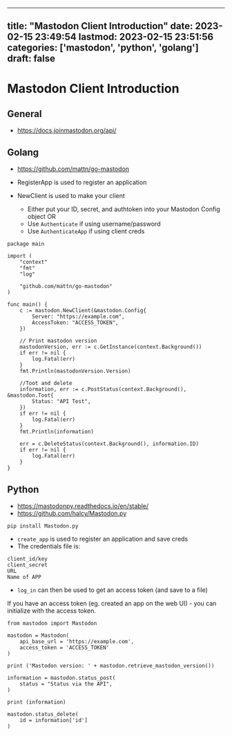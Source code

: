 
---
title: "Mastodon Client Introduction"
date: 2023-02-15 23:49:54
lastmod: 2023-02-15 23:51:56
categories: ['mastodon', 'python', 'golang']
draft: false
---


# Mastodon Client Introduction
## General
* https://docs.joinmastodon.org/api/

## Golang
* https://github.com/mattn/go-mastodon

* RegisterApp is used to register an application
* NewClient is used to make your client
  * Either put your ID, secret, and authtoken into your Mastodon Config object OR
  * Use `Authenticate` if using username/password
  * Use `AuthenticateApp` if using client creds

```
package main

import (
	"context"
	"fmt"
	"log"

	"github.com/mattn/go-mastodon"
)

func main() {
	c := mastodon.NewClient(&mastodon.Config{
		Server: "https://example.com",
		AccessToken: "ACCESS_TOKEN",
	})

	// Print mastodon version
	mastodonVersion, err := c.GetInstance(context.Background())
	if err != nil {
		log.Fatal(err)
	}
	fmt.Println(mastodonVersion.Version)

	//Toot and delete
	information, err := c.PostStatus(context.Background(), &mastodon.Toot{
		Status: "API Test",
	})
	if err != nil {
		log.Fatal(err)
	}
	fmt.Println(information)

	err = c.DeleteStatus(context.Background(), information.ID)
	if err != nil {
		log.Fatal(err)
	}
}
```

## Python
* https://mastodonpy.readthedocs.io/en/stable/
* https://github.com/halcy/Mastodon.py

```
pip install Mastodon.py
```

* `create_app` is used to register an application and save creds
* The credentials file is:

```
client_id/key
client_secret
URL
Name of APP
```
* `log_in` can then be used to get an access token (and save to a file)

If you have an access token (eg. created an app on the web UI) - you can initialize with the access token.

```
from mastodon import Mastodon

mastodon = Mastodon(
    api_base_url = 'https://example.com',
    access_token = 'ACCESS_TOKEN'
)

print ('Mastodon version: ' + mastodon.retrieve_mastodon_version())

information = mastodon.status_post(
    status = "Status via the API",
)

print (information)

mastodon.status_delete(
    id = information['id']
)
```

<!-- #public #mastodon #python #golang -->

<!-- {BearID:F04844D6-8BB1-4F64-9B5B-29E73A8A6EFD-3217-000003D85C8A7AF0} -->
